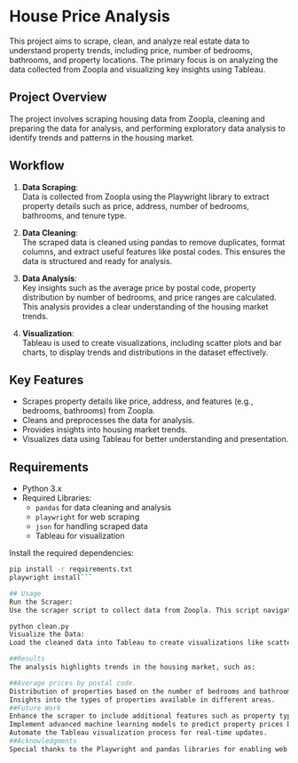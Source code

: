 # House Price Analysis

This project aims to scrape, clean, and analyze real estate data to understand property trends, including price, number of bedrooms, bathrooms, and property locations. The primary focus is on analyzing the data collected from Zoopla and visualizing key insights using Tableau.

## Project Overview

The project involves scraping housing data from Zoopla, cleaning and preparing the data for analysis, and performing exploratory data analysis to identify trends and patterns in the housing market.

## Workflow

1. **Data Scraping**:  
   Data is collected from Zoopla using the Playwright library to extract property details such as price, address, number of bedrooms, bathrooms, and tenure type.

2. **Data Cleaning**:  
   The scraped data is cleaned using pandas to remove duplicates, format columns, and extract useful features like postal codes. This ensures the data is structured and ready for analysis.

3. **Data Analysis**:  
   Key insights such as the average price by postal code, property distribution by number of bedrooms, and price ranges are calculated. This analysis provides a clear understanding of the housing market trends.

4. **Visualization**:  
   Tableau is used to create visualizations, including scatter plots and bar charts, to display trends and distributions in the dataset effectively.

## Key Features

- Scrapes property details like price, address, and features (e.g., bedrooms, bathrooms) from Zoopla.
- Cleans and preprocesses the data for analysis.
- Provides insights into housing market trends.
- Visualizes data using Tableau for better understanding and presentation.

## Requirements

- Python 3.x
- Required Libraries:
  - `pandas` for data cleaning and analysis
  - `playwright` for web scraping
  - `json` for handling scraped data
  - Tableau for visualization

Install the required dependencies:
```bash
pip install -r requirements.txt
playwright install```

## Usage
Run the Scraper:
Use the scraper script to collect data from Zoopla. This script navigates through property listings and saves the results to a JSON file.

python clean.py
Visualize the Data:
Load the cleaned data into Tableau to create visualizations like scatter plots, bar charts, and dashboards.

##Results
The analysis highlights trends in the housing market, such as:

##Average prices by postal code.
Distribution of properties based on the number of bedrooms and bathrooms.
Insights into the types of properties available in different areas.
##Future Work
Enhance the scraper to include additional features such as property types or square footage.
Implement advanced machine learning models to predict property prices based on features.
Automate the Tableau visualization process for real-time updates.
##Acknowledgments
Special thanks to the Playwright and pandas libraries for enabling web scraping and data cleaning, and Tableau for visualization.
